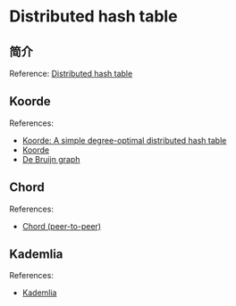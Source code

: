 # Distributed hash table

## 简介

Reference: [Distributed hash table](https://en.wikipedia.org/wiki/Distributed_hash_table)

## Koorde

References:
- [Koorde: A simple degree-optimal distributed hash table](https://citeseerx.ist.psu.edu/viewdoc/download?doi=10.1.1.12.4430&rep=rep1&type=pdf)
- [Koorde](https://en.wikipedia.org/wiki/Koorde)
- [De Bruijn graph](https://en.wikipedia.org/wiki/De_Bruijn_graph)

## Chord

References:
- [Chord (peer-to-peer)](https://en.wikipedia.org/wiki/Chord_(peer-to-peer))

## Kademlia

References:
- [Kademlia](https://en.wikipedia.org/wiki/Kademlia)



